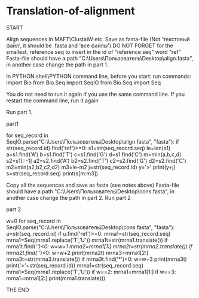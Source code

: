 # Translation-of-alignment
START

Align sequences in MAFT\ClustalW etc. Save as fasta-file
(Not 'текстовый файл', it should be .fasta and 'все файлы')
DO NOT FORGET for the smallest, reference seq
to insert in the id of "reference seq" word "ref"
Fasta-file should have a path "C:\\Users\\Пользователь\\Desktop\\align.fasta",
in another case change the path in part 1.

In PYTHON shell\PYTHON command line, before you start:
run commands:
import Bio
from Bio.Seq import SeqIO
from Bio.Seq import Seq

You do not need to run it again if you use the same command
line. If you restart the command line, run it again

Run part 1.

part1

for seq_record in SeqIO.parse("C:\\Users\\Пользователь\\Desktop\\align.fasta", "fasta"):
	if str(seq_record.id).find('ref')>=0:
		s1=str(seq_record.seq)
		le=len(s1)
		a=s1.find('A')
		b=s1.find('T')
		c=s1.find('G')
		d=s1.find('C')
		m=min(a,b,c,d)
		s2=s1[::-1]
		a2=s2.find('A')
		b2=s2.find('T')
		c2=s2.find('G')
		d2=s2.find('C')
		m2=min(a2,b2,c2,d2)
		m3=le-m2
	j=str(seq_record.id)
	y='>'
	print(y+j)
	s=str(seq_record.seq)
	print(s[m:m3])

Copy all the sequences and save as fasta (see notes above)
Fasta-file should have a path "C:\\Users\\Пользователь\\Desktop\\cons.fasta",
in another case change the path in part 2.
Run part 2

part 2

w=0
for seq_record in SeqIO.parse("C:\\Users\\Пользователь\\Desktop\\cons.fasta", "fasta"):
			u=str(seq_record.id)
			if u.find('ref')>=0:
				mrna1=str(seq_record.seq)
				mrna1=Seq(mrna1.replace('T','U'))
				mrna1t=str(mrna1.translate())
				if mrna1t.find('*')<0:
					w=w+1
				mrna2=mrna1[1:]
				mrna2t=str(mrna2.translate())
				if mrna2t.find('*')<0:
					w=w+2
					print(mrna2t)
				mrna3=mrna1[2:]
				mrna3t=str(mrna3.translate())
				if mrna3t.find('*')<0:
					w=w+3
					print(mrna3t)
			print('>'+str(seq_record.id))
			mrna1=str(seq_record.seq)
			mrna1=Seq(mrna1.replace('T','U'))
			if w==2:
				mrna1=mrna1[1:]
			if w==3:
				mrna1=mrna1[2:]
			print(mrna1.translate())

THE END
